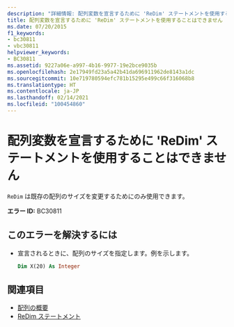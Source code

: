 ```yaml
---
description: "詳細情報: 配列変数を宣言するために 'ReDim' ステートメントを使用することはできません"
title: 配列変数を宣言するために 'ReDim' ステートメントを使用することはできません
ms.date: 07/20/2015
f1_keywords:
- bc30811
- vbc30811
helpviewer_keywords:
- BC30811
ms.assetid: 9227a06e-a997-4b16-9977-19e2bce9035b
ms.openlocfilehash: 2e17949fd23a5a42b41da696911962de8143a1dc
ms.sourcegitcommit: 10e719780594efc781b15295e499c66f316068b8
ms.translationtype: HT
ms.contentlocale: ja-JP
ms.lasthandoff: 02/14/2021
ms.locfileid: "100454860"
---
```

# <a name="redim-statements-can-no-longer-be-used-to-declare-array-variables"></a>配列変数を宣言するために 'ReDim' ステートメントを使用することはできません

`ReDim` は既存の配列のサイズを変更するためにのみ使用できます。

**エラー ID:** BC30811

## <a name="to-correct-this-error"></a>このエラーを解決するには

- 宣言されるときに、配列のサイズを指定します。例を示します。

  ```vb
  Dim X(20) As Integer
  ```

## <a name="see-also"></a>関連項目

- [配列の概要](../language-reference/keywords/arrays-summary.md)
- [ReDim ステートメント](../language-reference/statements/redim-statement.md)
